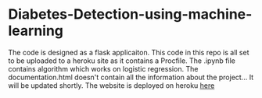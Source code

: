 # Diabetes-Detection-using-machine-learning
The code is designed as a flask applicaiton.
This code in this repo is all set to be uploaded to a heroku site as it contains a Procfile.
The .ipynb file contains algorithm which works on logistic regression.
The documentation.html doesn't contain all the information about the project... It will be updated shortly.
The website is deployed on heroku <a href="https://diadec.herokuapp.com">here</a>

